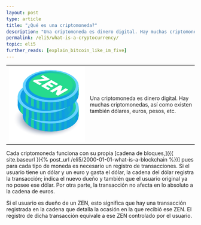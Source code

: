 ```yaml
---
layout: post
type: article
title: "¿Qué es una criptomoneda?"
description: "Una criptomoneda es dinero digital. Hay muchas criptomonedas, al igual que hay muchas monedas tradicionales."
permalink: /eli5/what-is-a-cryptocurrency/
topic: eli5
further_reads: [explain_bitcoin_like_im_five]
---
```


<table class="table lead">
    <tr>
        <td class="icon"><img src="/assets/post_files/eli5/what-is-a-cryptocurrency/CryptoC.jpg" alt="Cryptocurrency"></td>
        <td>
            Una criptomoneda es dinero digital. Hay muchas criptomonedas, así como existen también dólares, euros, pesos, etc.
        </td>
    </tr>
</table> 

Cada criptomoneda funciona con su propia [cadena de bloques,]({{ site.baseurl }}{% post_url /eli5/2000-01-01-what-is-a-blockchain %})] pues para cada tipo de moneda es necesario un registro de transacciones. Si el usuario tiene un dólar y un euro y gasta el dólar, la cadena del dólar registra la transacción; indica el nuevo dueño y también que el usuario original ya no posee ese dólar. Por otra parte, la transacción no afecta en lo absoluto a la cadena de euros.

Si el usuario es dueño de un ZEN, esto significa que hay una transacción registrada en la cadena que detalla la ocasión en la que recibió ese ZEN. El registro de dicha transacción equivale a ese ZEN controlado por el usuario.